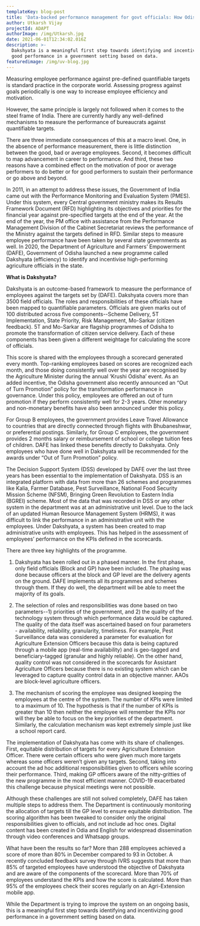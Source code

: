 ```yaml
---
templateKey: blog-post
title: 'Data-backed performance management for govt officials: How Odisha is doing it'
author: Utkarsh Vijay
projectId: ADAPT
authorImage: /img/Utkarsh.jpg
date: 2021-06-01T12:34:02.016Z
description: >-
  Dakshyata is a meaningful first step towards identifying and incentivizing
  good performance in a government setting based on data.
featuredimage: /img/uv-blog.jpg
---
```

Measuring employee performance against pre-defined quantifiable targets is standard practice in the corporate world. Assessing progress against goals periodically is one way to increase employee efficiency and motivation.



However, the same principle is largely not followed when it comes to the steel frame of India. There are currently hardly any well-defined mechanisms to measure the performance of bureaucrats against quantifiable targets. 



There are three immediate consequences of this at a macro level. One, in the absence of performance measurement, there is little distinction between the good, bad or average employees. Second, it becomes difficult to map advancement in career to performance. And third, these two reasons have a combined effect on the motivation of poor or average performers to do better or for good performers to sustain their performance or go above and beyond.



In 2011, in an attempt to address these issues, the Government of India came out with the Performance Monitoring and Evaluation System (PMES). Under this system, every Central government ministry makes its Results Framework Document (RFD) highlighting its objectives and priorities for the financial year against pre-specified targets at the end of the year. At the end of the year, the PM office with assistance from the Performance Management Division of the Cabinet Secretariat reviews the performance of the Ministry against the targets defined in RFD. Similar steps to measure employee performance have been taken by several state governments as well. In 2020, the Department of Agriculture and Farmers’ Empowerment (DAFE), Government of Odisha launched a new programme called Dakshyata (efficiency) to identify and incentivise high-performing agriculture officials in the state. 



**What is Dakshyata?**

Dakshyata is an outcome-based framework to measure the performance of employees against the targets set by (DAFE). Dakshyata covers more than 3500 field officials. The roles and responsibilities of these officials have been mapped to quantifiable parameters. Officials are given marks out of 100 distributed across five components--Scheme Delivery, 5T Implementation, State Priority, Risk Management, Mo-Sarkar (citizen feedback). 5T and Mo-Sarkar are flagship programmes of Odisha to promote the transformation of citizen service delivery. Each of these components has been given a different weightage for calculating the score of officials. 

This score is shared with the employees through a scorecard generated every month. Top-ranking employees based on scores are recognized each month, and those doing consistently well over the year are recognised by the Agriculture Minister during the annual ‘Krushi Odisha’ event. As an added incentive, the Odisha government also recently announced an “Out of Turn Promotion” policy for the transformation performance in governance. Under this policy, employees are offered an out of turn promotion  if they perform consistently well for 2-3 years. Other monetary and non-monetary benefits have also been announced under this policy. 

For Group B employees, the government provides Leave Travel Allowance to countries that are directly connected through flights with Bhubaneshwar, or preferential postings. Similarly, for Group C employees, the government provides 2 months salary or reimbursement of school or college tuition fees of children. DAFE has linked these benefits directly to Dakshyata. Only employees who have done well in Dakshyata will be recommended for the awards under “Out of Turn Promotion” policy. 



The Decision Support System (DSS) developed by DAFE over the last three years has been essential to the implementation of Dakshyata. DSS is an integrated platform with data from more than 26 schemes and programmes like Kalia, Farmer Database, Pest Surveillance, National Food Security Mission Scheme (NFSM), Bringing Green Revolution to Eastern India (BGREI) scheme. Most of the data that was recorded in DSS or any other system in the department was at an administrative unit level. Due to the lack of an updated Human Resource Management System (HRMS), it was difficult to link the performance in an administrative unit with the employees. Under Dakshyata, a system has been created to map administrative units with employees. This has helped in the assessment of employees’ performance on the KPIs defined in the scorecards.



There are three key highlights of the programme. 



1) Dakshyata has been rolled out in a phased manner. In the first phase, only field officials (Block and GP) have been included. The phasing was done because officers at the block and GP level are the delivery agents on the ground. DAFE implements all its programmes and schemes through them. If they do well, the department will be able to meet the majority of its goals.



2) The selection of roles and responsibilities was done based on two parameters--1) priorities of the government, and 2) the quality of the technology system through which performance data would be captured. The quality of the data itself was ascertained based on four parameters - availability, reliability, granularity, timeliness. For example, Pest Surveillance data was considered a parameter for evaluation for Agriculture Extension Officers because this data is being captured through a mobile app (real-time availability) and is geo-tagged and beneficiary-tagged (granular and highly reliable). On the other hand, quality control was not considered in the scorecards for Assistant Agriculture Officers because there is no existing system which can be leveraged to capture quality control data in an objective manner. AAOs are block-level agriculture officers.



3) The mechanism of scoring the employee was designed keeping the employees at the centre of the system. The number of KPIs were limited to a maximum of 10. The hypothesis is that if the number of KPIs is greater than 10 then neither the employee will remember the KPIs nor will they be able to focus on the key priorities of the department. Similarly, the calculation mechanism was kept extremely simple just like a school report card. 



The implementation of Dakshyata has come with its share of challenges. First, equitable distribution of targets for every Agriculture Extension Officer. There were certain officers who were given much more targets whereas some officers weren’t given any targets. Second, taking into account the ad hoc additional responsibilities given to officers while scoring their performance. Third, making GP officers aware of the nitty-gritties of the new programme in the most efficient manner. COVID-19 exacerbated this challenge because physical meetings were not possible. 



Although these challenges are still not solved completely, DAFE has taken multiple steps to address them. The Department is continuously monitoring the allocation of targets till the GP level to ensure equitable distribution. The scoring algorithm has been tweaked to consider only the original responsibilities given to officials, and not include ad hoc ones. Digital content has been created in Odia and English for widespread dissemination through video conferences and Whatsapp groups.



What have been the results so far? More than 288 employees achieved a score of more than 80% in December compared to 93 in October. A recently concluded feedback survey through IVRS suggests that more than 85% of targeted employees have understood the objective of Dakshyata and are aware of the components of the scorecard. More than 70% of employees understand the KPIs and how the score is calculated. More than 95% of the employees check their scores regularly on an Agri-Extension mobile app.



While the Department is trying to improve the system on an ongoing basis, this is a meaningful first step towards identifying and incentivizing good performance in a government setting based on data.
